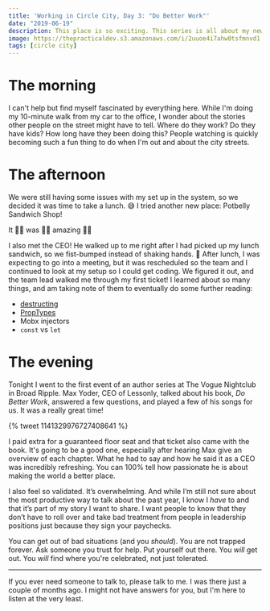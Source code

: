 ```yaml
---
title: 'Working in Circle City, Day 3: "Do Better Work"'
date: "2019-06-19"
description: This place is so exciting. This series is all about my new adventure.
image: https://thepracticaldev.s3.amazonaws.com/i/2uuoe4i7ahw0tsfmnvd1.jpeg
tags: [circle city]
---
```


# The morning

I can't help but find myself fascinated by everything here. While I'm doing my 10-minute walk from my car to the office, I wonder about the stories other people on the street might have to tell. Where do they work? Do they have kids? How long have they been doing this? People watching is quickly becoming such a fun thing to do when I'm out and about the city streets.

# The afternoon

We were still having some issues with my set up in the system, so we decided it was time to take a lunch. 😅 I tried another new place: Potbelly Sandwich Shop!

It 👏🏻 was 👏🏻 amazing 👏🏻

I also met the CEO! He walked up to me right after I had picked up my lunch sandwich, so we fist-bumped instead of shaking hands. 🤣 After lunch, I was expecting to go into a meeting, but it was rescheduled so the team and I continued to look at my setup so I could get coding. We figured it out, and the team lead walked me through my first ticket! I learned about so many things, and am taking note of them to eventually do some further reading:

- [destructing](https://developer.mozilla.org/en-US/docs/Web/JavaScript/Reference/Operators/Destructuring_assignment)
- [PropTypes](https://reactjs.org/docs/typechecking-with-proptypes.html)
- Mobx injectors
- `const` vs `let`

# The evening

Tonight I went to the first event of an author series at The Vogue Nightclub in Broad Ripple. Max Yoder, CEO of Lessonly, talked about his book, _Do Better Work_, answered a few questions, and played a few of his songs for us. It was a really great time!

{% tweet 1141329976727408641 %}

I paid extra for a guaranteed floor seat and that ticket also came with the book. It's going to be a good one, especially after hearing Max give an overview of each chapter. What he had to say and how he said it as a CEO was incredibly refreshing. You can 100% tell how passionate he is about making the world a better place.

I also feel so validated. It’s overwhelming. And while I’m still not sure about the most productive way to talk about the past year, I know I _have_ to and that it’s part of my story I want to share. I want people to know that they don’t have to roll over and take bad treatment from people in leadership positions just because they sign your paychecks.

You can get out of bad situations (and you _should_). You are not trapped forever. Ask someone you trust for help. Put yourself out there. You _will_ get out. You _will_ find where you're celebrated, not just tolerated.

---

If you ever need someone to talk to, please talk to me. I was there just a couple of months ago. I might not have answers for you, but I'm here to listen at the very least.
